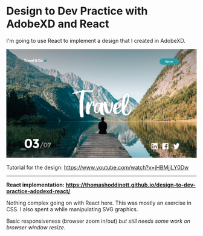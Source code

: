# Design to Dev Practice with AdobeXD and React

I'm going to use React to implement a design that I created in AdobeXD.

![my-first-design](design/my-first-design.png)

Tutorial for the design: https://www.youtube.com/watch?v=jHBMjjLY0Dw

---

**React implementation: https://thomashoddinott.github.io/design-to-dev-practice-adodexd-react/**

Nothing complex going on with React here. This was mostly an exercise in CSS. I also spent a while manipulating SVG graphics. 

Basic responsiveness (browser zoom in/out) *but still needs some work on browser window resize.* 